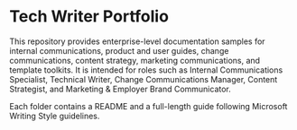 <!-- ✅ -->
# Tech Writer Portfolio

This repository provides enterprise-level documentation samples for internal communications, product and user guides, change communications, content strategy, marketing communications, and template toolkits. It is intended for roles such as Internal Communications Specialist, Technical Writer, Change Communications Manager, Content Strategist, and Marketing & Employer Brand Communicator.

Each folder contains a README and a full-length guide following Microsoft Writing Style guidelines.
